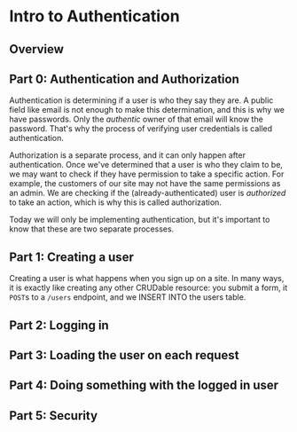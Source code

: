 # Intro to Authentication

## Overview

## Part 0: Authentication and Authorization
Authentication is determining if a user is who they say they are. A public field like email is not enough to make this determination, and this is why we have passwords. Only the _authentic_ owner of that email will know the password. That's why the process of verifying user credentials is called authentication.

Authorization is a separate process, and it can only happen after authentication. Once we've determined that a user is who they claim to be, we may want to check if they have permission to take a specific action. For example, the customers of our site may not have the same permissions as an admin. We are checking if the (already-authenticated) user is _authorized_ to take an action, which is why this is called authorization.

Today we will only be implementing authentication, but it's important to know that these are two separate processes.

## Part 1: Creating a user
Creating a user is what happens when you sign up on a site. In many ways, it is exactly like creating any other CRUDable resource: you submit a form, it `POST`s to a `/users` endpoint, and we INSERT INTO the users table.



## Part 2: Logging in

## Part 3: Loading the user on each request

## Part 4: Doing something with the logged in user

## Part 5: Security
